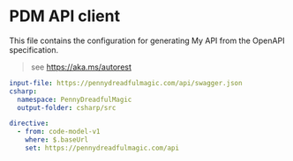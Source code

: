 # PDM API client

This file contains the configuration for generating My API from the OpenAPI specification.

> see https://aka.ms/autorest

``` yaml
input-file: https://pennydreadfulmagic.com/api/swagger.json
csharp:
  namespace: PennyDreadfulMagic
  output-folder: csharp/src

directive:
  - from: code-model-v1
    where: $.baseUrl
    set: https://pennydreadfulmagic.com/api
```
